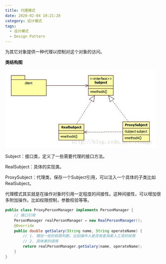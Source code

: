 ```yaml
---
title: 代理模式
date: 2020-02-04 19:21:28
category: 设计模式
tags:
  - 设计模式
  - Design Pattern
---
```


为其它对象提供一种代理以控制对这个对象的访问。

**类结构图**

![proxy](/images/代理模式/proxy.png)

Subject：接口类，定义了一些需要代理的接口方法。

RealSubject：具体的实现类。

ProxySubject：代理类，保存一个Subject引用，可以注入一个具体的子类比如RealSubject。

代理模式其实就是在操作对象时引用一定程度的间接性。这种间接性，可以增加很多附加操作。比如权限控制，参数校验等等。

```Java
public class ProxyPersonManager implements PersonManager {
    // 接口引用
    PersonManager realPersonManager = new RealPersonManager();
    @Override
    public double getSalary(String name, String operateName) {
        // 1. 增加一些的权限判断。比如操作人是否有查询某人工资的权限
        // 2. 具体类的调用
        return realPersonManager.getSalary(name, operateName);
    }
}
```